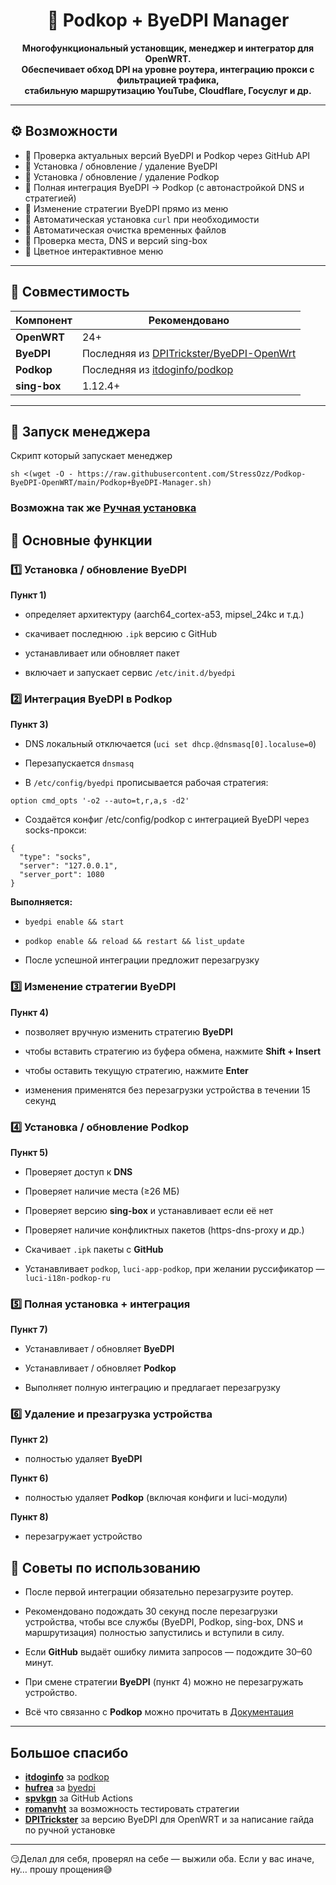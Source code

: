 <h1 align="center">🧩 Podkop + ByeDPI Manager</h1>

<p align="center">
  <b>Многофункциональный установщик, менеджер и интегратор для OpenWRT.</b><br>
    <b>Обеспечивает обход DPI на уровне роутера, интеграцию прокси с фильтрацией трафика,</b><br>
     <b> стабильную маршрутизацию YouTube, Cloudflare, Госуслуг и др.</b><br>

---

## ⚙️ Возможности

- 🔹 Проверка актуальных версий ByeDPI и Podkop через GitHub API  
- 🔹 Установка / обновление / удаление ByeDPI  
- 🔹 Установка / обновление / удаление Podkop  
- 🔹 Полная интеграция ByeDPI → Podkop (с автонастройкой DNS и стратегией)  
- 🔹 Изменение стратегии ByeDPI прямо из меню  
- 🔹 Автоматическая установка `curl` при необходимости  
- 🔹 Автоматическая очистка временных файлов  
- 🔹 Проверка места, DNS и версий sing-box  
- 🔹 Цветное интерактивное меню

---

## 🧱 Совместимость

| Компонент | Рекомендовано |
|------------|----------------|
| **OpenWRT** | 24+  |
| **ByeDPI** | Последняя из [DPITrickster/ByeDPI-OpenWrt](https://github.com/DPITrickster/ByeDPI-OpenWrt/releases) |
| **Podkop** | Последняя из [itdoginfo/podkop](https://github.com/itdoginfo/podkop/releases) |
| **sing-box** | 1.12.4+ |

---

## 🧩 Запуск менеджера
Скрипт который запускает менеджер
```
sh <(wget -O - https://raw.githubusercontent.com/StressOzz/Podkop-ByeDPI-OpenWRT/main/Podkop+ByeDPI-Manager.sh)
```

### Возможна так же [Ручная установка](readme.hand.md)

## 🔧 Основные функции

### 1️⃣ Установка / обновление ByeDPI

**Пункт 1)**

- определяет архитектуру (aarch64_cortex-a53, mipsel_24kc и т.д.)

- скачивает последнюю `.ipk` версию с GitHub

- устанавливает или обновляет пакет

- включает и запускает сервис `/etc/init.d/byedpi`


### 2️⃣ Интеграция ByeDPI в Podkop

**Пункт 3)**

- DNS локальный отключается (`uci set dhcp.@dnsmasq[0].localuse=0`)

- Перезапускается `dnsmasq`

- В `/etc/config/byedpi` прописывается рабочая стратегия:

`option cmd_opts '-o2 --auto=t,r,a,s -d2'`

- Создаётся конфиг /etc/config/podkop с интеграцией ByeDPI через socks-прокси:
```
{
  "type": "socks",
  "server": "127.0.0.1",
  "server_port": 1080
}
```

**Выполняется:**

- `byedpi enable && start`

- `podkop enable && reload && restart && list_update`

- После успешной интеграции предложит перезагрузку

### 3️⃣ Изменение стратегии ByeDPI

**Пункт 4)** 

- позволяет вручную изменить стратегию **ByeDPI**

- чтобы вставить стратегию из буфера обмена, нажмите **Shift + Insert**

- чтобы оставить текущую стратегию, нажмите **Enter**

- изменения применятся без перезагрузки устройства в течении 15 секунд

### 4️⃣ Установка / обновление Podkop

**Пункт 5)**

- Проверяет доступ к **DNS**

- Проверяет наличие места (≥26 МБ)

- Проверяет версию **sing-box** и устанавливает если её нет

- Проверяет наличие конфликтных пакетов (https-dns-proxy и др.)

- Скачивает `.ipk` пакеты с **GitHub**

- Устанавливает `podkop`, `luci-app-podkop`, при желании руссификатор — `luci-i18n-podkop-ru`

### 5️⃣ Полная установка + интеграция

**Пункт 7)**

- Устанавливает / обновляет **ByeDPI**

- Устанавливает / обновляет **Podkop**

- Выполняет полную интеграцию и предлагает перезагрузку

### 6️⃣ Удаление и презагрузка устройства

**Пункт 2)**

- полностью удаляет **ByeDPI**

**Пункт 6)**

- полностью удаляет **Podkop** (включая конфиги и luci-модули)

**Пункт 8)**

- перезагружает устройство

## 🧠 Советы по использованию

- После первой интеграции обязательно перезагрузите роутер.

- Рекомендовано подождать 30 секунд после перезагрузки устройства, чтобы все службы (ByeDPI, Podkop, sing-box, DNS и маршрутизация) полностью запустились и вступили в силу.

- Если **GitHub** выдаёт ошибку лимита запросов — подождите 30–60 минут.

- При смене стратегии **ByeDPI** (пункт 4) можно не перезагружать устройство.

- Всё что связанно с **Podkop** можно прочитать в [Документация](https://podkop.net/)

---
## Большое спасибо

- **[itdoginfo](https://github.com/itdoginfo)** за [podkop](https://github.com/itdoginfo/podkop)
- **[hufrea](https://github.com/hufrea)** за [byedpi](https://github.com/hufrea/byedpi)
- **[spvkgn](https://github.com/spvkgn)** за GitHub Actions
- **[romanvht](https://github.com/romanvht)** за возможность тестировать стратегии
- **[DPITrickster](https://github.com/DPITrickster)** за версию ByeDPI для OpenWRT и за написание гайда по ручной установке
---
😏Делал для себя, проверял на себе — выжили оба. Если у вас иначе, ну… прошу прощения😅
